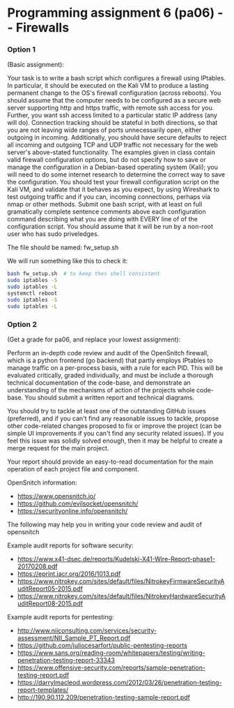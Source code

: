 # Programming assignment 6 (pa06) -- Firewalls

### Option 1
(Basic assignment):

Your task is to write a bash script which configures a firewall using IPtables.
In particular, it should be executed on the Kali VM to produce a lasting permanent change to the OS's firewall configuration (across reboots).
You should assume that the computer needs to be configured as a secure web server supporting http and https traffic, with remote ssh access for you.
Further, you want ssh access limited to a particular static IP address (any will do).
Connection tracking should be stateful in both directions, so that you are not leaving wide ranges of ports unnecessarily open, either outgoing in incoming.
Additionally, you should have secure defaults to reject all incoming and outgoing TCP and UDP traffic not necessary for the web server's above-stated functionality.
The examples given in class contain valid firewall configuration options, but do not specify how to save or manage the configuration in a Debian-based operating system (Kali);
you will need to do some internet research to determine the correct way to save the configuration.
You should test your firewall configuration script on the Kali VM, and validate that it behaves as you expect, by using Wireshark to test outgoing traffic and if you can, incoming connections, perhaps via nmap or other methods.
Submit one bash script, with at least on full gramatically complete sentence comments above each configuration command describing what you are doing with EVERY line of of the configuration script.
You should assume that it will be run by a non-root user who has sudo priveledges.


The file should be named: 
fw_setup.sh

We will run something like this to check it:

```bash
bash fw_setup.sh  # to keep thes shell consistent
sudo iptables -S
sudo iptables -L
systemctl reboot
sudo iptables -S
sudo iptables -L
```


### Option 2
(Get a grade for pa06, and replace your lowest assignment):

Perform an in-depth code review and audit of the OpenSnitch firewall, which is a python frontend (go backend) that partly employs IPtables to manage traffic on a per-process basis, with a rule for each PID.
This will be evaluated critically, graded individually, and must be include a thorough technical documentation of the code-base, and demonstrate an understanding of the mechanisms of action of the projects whole code-base.
You should submit a written report and technical diagrams.

You should try to tackle at least one of the outstanding GitHub issues (preferred), and if you can't find any reasonable issues to tackle, propose other code-related changes proposed to fix or improve the project (can be simple UI improvements if you can't find any security related issues).
If you feel this issue was solidly solved enough, then it may be helpful to create a merge request for the main project.

Your report should provide an easy-to-read documentation for the main operation of each project file and component.

OpenSnitch information:
* https://www.opensnitch.io/
* https://github.com/evilsocket/opensnitch/
* https://securityonline.info/opensnitch/

The following may help you in writing your code review and audit of opensnitch

Example audit reports for software security:
* https://www.x41-dsec.de/reports/Kudelski-X41-Wire-Report-phase1-20170208.pdf
* https://eprint.iacr.org/2016/1013.pdf
* https://www.nitrokey.com/sites/default/files/NitrokeyFirmwareSecurityAuditReport05-2015.pdf
* https://www.nitrokey.com/sites/default/files/NitrokeyHardwareSecurityAuditReport08-2015.pdf

Example audit reports for pentesting:
* http://www.niiconsulting.com/services/security-assessment/NII_Sample_PT_Report.pdf
* https://github.com/juliocesarfort/public-pentesting-reports
* https://www.sans.org/reading-room/whitepapers/testing/writing-penetration-testing-report-33343
* https://www.offensive-security.com/reports/sample-penetration-testing-report.pdf
* https://darrylmacleod.wordpress.com/2012/03/26/penetration-testing-report-templates/
* http://190.90.112.209/penetration-testing-sample-report.pdf

